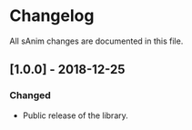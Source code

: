 # Changelog
All sAnim changes are documented in this file.




## [1.0.0] - 2018-12-25

### Changed
- Public release of the library.
